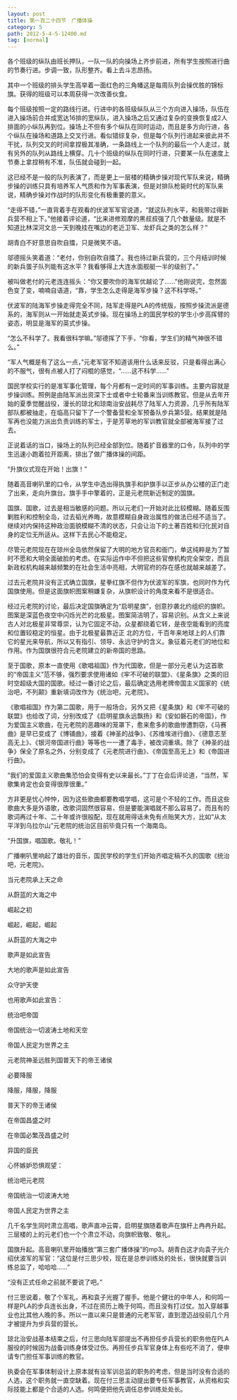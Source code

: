 ```yaml
---
layout: post
title: 第一百二十四节　广播体操
category: 5
path: 2012-5-4-5-12400.md
tag: [normal]
---
```


各个班级的纵队由班长押队，一队一队的向操场上齐步前进，所有学生按照进行曲的节奏行进。步调一致，队形整齐。看上去斗志昂扬。

其中一个班级的排头学生高举着一面红色的三角幡这是每周队列会操优胜的锦标旗。获得的班级可以本周获得一次改善伙食。

每个班级按照一定的路线行进。行进中的各班级纵队从三个方向进入操场，队伍在进入操场前合并成宽达16排的宽纵队，进入操场之后又通过复杂的变换恢复成2人排面的小纵队再到位。操场上不但有多个纵队在同时运动，而且是多方向行进，各个纵队在操场和道路上交叉行进。看似错综复杂，但是每个队列行进起来彼此并不干扰，队列交叉的时间拿捏极其准确，一条路线上一个队列的最后一个人走过，就有另外的队列从路线上横穿。几十个班级的纵队在同时行进，只要某一队在速度上节奏上拿捏稍有不准，队伍就会碰到一起。

这已经不是一般的队列表演了，而是更上一层楼的精确步操对现代军队来说，精确步操的训练只具有培养军人气质和作为军事表演，但是对排队枪毙时代的军队来说，精确步操对作战时的队形变化有极重要的意义。

“走得不错，”一直背着手在观看的伏波军军官说道，“就这队列水平，和我带过得新兵营不相上下。”他接着评论道，“比来进修观摩的黑叔叔强了几个数量级。就是不知道比林深河文总一天到晚挂在嘴边的老近卫军、龙虾兵之类的怎么样？”

胡青白不好意思自吹自擂，只是微笑不语。

邬德摇头笑着道：“老付，你别自吹自擂了。我也待过新兵营的，三个月结训时候的新兵蛋子队列能有这水平？我看够得上大连水面舰艇一半的级别了。”

被叫做老付的元老连连摇头：“你又要吹你的海军优越论了……”他刚说完，忽然面色变了变，喃喃自语道，“靠，学生怎么走得是海军步操？这不科学呀。”

伏波军的陆海军步操走得完全不同，陆军走得是PLA的传统版，按照步操流派是德系的，海军则从一开始就走英式步操。现在操场上的国民学校的学生小步高挥臂的姿态，明显是海军的英式步操。

“怎么不科学了。我看很科学嘛。”邬德挥了下手，“你看，学生们的精气神很不错么。”

“军人气概是有了这么一点，”元老军官不知道该用什么话来反驳，只是看得出满心的不服气，很有点被人打了闷棍的感觉，“……这不科学……”

国民学校实行的是准军事化管理，每个月都有一定时间的军事训练。主要内容就是步操训练。照例是由陆军派出资深下士或者中士轮番来当训练教官。但是从去年开始的夏季觉醒战役，漫长的琼北和琼南治安战耗尽了陆军人力资源，几乎所有陆军部队都被抽走，在临高只留下了一个警备营和全军预备队步兵第5营。结果就是陆军再也没能力派出负责训练的军士，于是芳草地的军训教官就全部被海军接了过去。

正说着话的当口，操场上的队列已经全部到位。随着扩音器里的口令，队列中的学生迅速小跑着拉开距离，排出了做广播体操的间距。

“升旗仪式现在开始！出旗！”

随着高音喇叭里的口令，从学生中选出得执旗手和护旗手以正步从办公楼的正门走了出来，走向升旗台。旗手手中擎着的，正是元老院新近制定的国旗。

国旗、国歌，过去是相当敏感的问题。所以元老们一开始对此比较模糊。随着反围剿胜利和控制全岛，过去韬光养晦，故意模糊自身政治属性的做法已经不适当了。继续对内保持这种政治面貌模糊不清的状态，只会让治下的土著百姓和归化民对自身的定位无所适从。这样下去民心不能稳定。

尽管元老院现在在琼州全岛依然保留了大明的地方官员和衙门，单这纯粹是为了暂时不愿和大明全面破脸的考虑。在实际运作中不但把这些官僚机构完全架空，而且新政权机构越来越频繁的在社会生活中亮相，大明官府的存在感也就越来越差了。

过去元老院并没有正式确立国旗，星拳红旗不但作为伏波军的军旗，也同时作为代国旗使用。但是这面旗帜图案稍嫌复杂，从旗帜设计的角度来看不是很适合。

经过元老院的讨论，最后决定国旗确定为“启明星旗”，创意抄袭北约组织的旗帜。图案是深蓝色夜空中闪烁光芒的北极星。图案简洁明了，容易识别。从含义上来说古人对北极星非常尊崇，认为它固定不动，众星都绕着它转，是夜空能看到的亮度和位置较稳定的恒星。由于北极星最靠近正 北的方位，千百年来地球上的人们靠它的星光来导航，所以又有指引、领导、永远守护的含义。象征着元老们的地位和作用。作为国旗很符合元老院建立的新帝国的思路。

至于国歌，原本一直使用《歌唱祖国》作为代国歌，但是一部分元老认为这首歌的“帝国主义”范不够，强烈要求使用诸如《牢不可破的联盟》、《星条旗》之类的旧时空超级大国的国歌。经过一番讨论之后，最后确定选用老牌帝国主义国家的《统治吧，不列颠》重新填词改作为《统治吧，元老院》。

《歌唱祖国》作为第二国歌，用于一般场合。另外又把《星条旗》和《牢不可破的联盟》也给改了词，分别改成了《启明星旗永远飘扬》和《安如磐石的帝国》，作为爱国主义歌曲，在元老院的恶趣味的笼罩下，愈来愈多的歌曲惨遭剽窃，《马赛曲》是早已变成了《博铺曲》，接着《神圣的战争》、《苏维埃进行曲》、《德意志至高无上》、《银河帝国进行曲》等等也一一遭了毒手，被改词重填。除了《神圣的战争》保全了原名之外，分别变成了《元老院进行曲》、《帝国至高无上》和《帝国进行曲》。

“我们的爱国主义歌曲集恐怕会变得有史以来最长。”丁丁在会后评论道，“当然，军歌集肯定也会变得很厚很重。”

方非更是忧心忡忡，因为这些歌曲都要教唱学唱，这可是个不轻的工作。而且这些歌曲大多是外语歌，改歌词固然很容易，但是要能演唱就不那么容易了。而且有的歌词再过十年、二十年或许很般配，现在就用得话未免有点贻笑大方，比如“从太平洋到乌拉尔山”元老院的统治区目前毕竟只有一个海南岛。

“升国旗，唱国歌。敬礼！”

广播喇叭里响起了雄壮的音乐，国民学校的学生们开始齐唱定稿不久的国歌《统治吧，元老院》。

当元老院承上天之命

从蔚蓝的大海之中

崛起之初

崛起，崛起，崛起

从蔚蓝的大海之中

歌声是如此宣告

大地的歌声是如此宣告

众守护天使

也用歌声如此宣告：

统治吧帝国

帝国统治一切波涛土地和天空

帝国人民定为世界之主

元老院神圣远胜列国普天下的帝王诸侯

必要降服

降服，降服，降服

普天下的帝王诸侯

在帝国昌盛之时

在帝国必繁茂昌盛之时

异国的臣民

心怀嫉妒恐惧观望：

统治吧元老院

帝国统治一切波涛大地

帝国人民定为世界之主

几千名学生同时肃立高唱，歌声直冲云霄，启明星旗随着歌声在旗杆上冉冉升起。三层楼的上的元老们也一个个肃立不动，向旗帜致敬、敬礼。

国旗升起。高音喇叭里开始播放“第三套广播体操”的mp3。胡青白这才向袁子光介绍伏波军的军官：“这位是付三思少校，现在是总参训练处的处长，很快就要当训练总监了，哈哈哈……”

“没有正式任命之前就不要说了吧。”

付三思说着，敬了个军礼，再和袁子光握了握手。他是个健壮的中年人，和何鸣一样是PLA的步兵连长出身，不过在资历上晚于何鸣，而且没有打过仗。加入穿越事业也比其他人晚的多。所以一直以来只是普通的元老军官，直到澄迈战役前几个月才被提升为步兵营的营长。

琼北治安战基本结束之后，付三思向陆军部提出不再担任步兵营长的职务他在PLA服役的时候因为战备训练身体受过伤。再担任步兵军官身体上有些吃不消了，便申请专门担任军事训练的教官。

执委会在军事体制设计上原本就有设军训总监的职务的考虑，但是当时没有合适的人选，这个职务就一直空缺着。现在付三思主动提出要专任军事教官，从资格和实际技能上都是个合适的人选。何鸣便把他先调任总参训练处处长。
